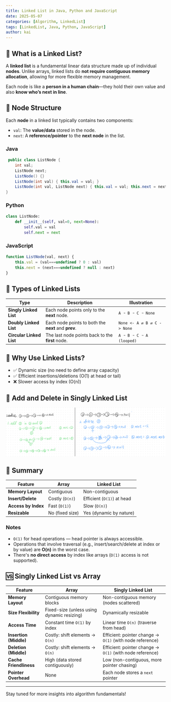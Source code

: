 ```yaml
---
title: Linked List in Java, Python and JavaScript
date: 2025-05-07
categories: [Algorithm, LinkedList]
tags: [LinkedList, Java, Python, JavaScript]
author: kai
---
```


## 🔗 What is a Linked List?

A **linked list** is a fundamental linear data structure made up of individual **nodes**. Unlike arrays, linked lists do **not require contiguous memory allocation**, allowing for more flexible memory management.

Each node is like a **person in a human chain**—they hold their own value and also **know who’s next in line**.

## 🧱 Node Structure

Each **node** in a linked list typically contains two components:

- `val`: The **value/data** stored in the node.
- `next`: A **reference/pointer** to the **next node** in the list.

### Java

```java
 public class ListNode {
    int val;
    ListNode next;
    ListNode() {}
    ListNode(int val) { this.val = val; }
    ListNode(int val, ListNode next) { this.val = val; this.next = next; }
}
```

### Python
```python
class ListNode:
    def __init__(self, val=0, next=None):
        self.val = val
        self.next = next
```

### JavaScript
```javascript
function ListNode(val, next) {
    this.val = (val===undefined ? 0 : val)
    this.next = (next===undefined ? null : next)
}
```


## 🔄 Types of Linked Lists

| **Type**              | **Description**                                      | **Illustration**                 |
|-----------------------|------------------------------------------------------|----------------------------------|
| **Singly Linked List** | Each node points only to the **next** node.         | `A ➝ B ➝ C ➝ None`              |
| **Doubly Linked List** | Each node points to both the **next** and **prev**. | `None <- A ⇄ B ⇄ C -> None`      |
| **Circular Linked List** | The last node points back to the **first** node.  | `A ➝ B ➝ C ➝ A (looped)`       |


## 🧠 Why Use Linked Lists?
- ✅ Dynamic size (no need to define array capacity)
- ✅ Efficient insertions/deletions (O(1) at head or tail)
- ❌ Slower access by index (O(n))


## 👀 Add and Delete in Singly Linked List 

![Add and delete in singly linked list](/assets/img/posts/Algorithm/LinkedList/linkedlist-add-delete.png)


## 📌 Summary

| **Feature**           | **Array**                 | **Linked List**              |
|------------------------|---------------------------|-------------------------------|
| **Memory Layout**      | Contiguous                | Non-contiguous                |
| **Insert/Delete**      | Costly (`O(n)`)           | Efficient (`O(1)`) at head    |
| **Access by Index**    | Fast (`O(1)`)             | Slow (`O(n)`)                 |
| **Resizable**          | No (fixed size)           | Yes (dynamic by nature)       |

### Notes
- `O(1)` for head operations — head pointer is always accessible.
- Operations that involve traversal (e.g., insert/search/delete at index or by value) are **O(n)** in the worst case.
- There's **no direct access** by index like arrays (`O(1)` access is not supported).


## 🆚 Singly Linked List vs Array

| **Feature**            | **Array**                           | **Singly Linked List**                |
|------------------------|--------------------------------------|----------------------------------------|
| **Memory Layout**      | Contiguous memory blocks             | Non-contiguous memory (nodes scattered) |
| **Size Flexibility**   | Fixed-size (unless using dynamic resizing) | Dynamically resizable                |
| **Access Time**        | Constant time `O(1)` by index        | Linear time `O(n)` (traverse from head) |
| **Insertion (Middle)** | Costly: shift elements → `O(n)`      | Efficient: pointer change → `O(1)` (with node reference) |
| **Deletion (Middle)**  | Costly: shift elements → `O(n)`      | Efficient: pointer change → `O(1)` (with node reference) |
| **Cache Friendliness** | High (data stored contiguously)      | Low (non-contiguous, more pointer chasing) |
| **Pointer Overhead**   | None                                 | Each node stores a `next` pointer      |


---

Stay tuned for more insights into algorithm fundamentals!